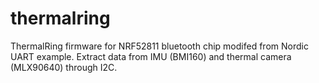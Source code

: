 # thermalring
ThermalRing firmware for NRF52811 bluetooth chip modifed from Nordic UART example. 
Extract data from IMU (BMI160) and thermal camera (MLX90640) through I2C. 
